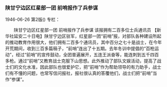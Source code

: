 ### 陕甘宁边区红星部一团  前哨报作了兵参谋

1946-06-26
第2版()
专栏：

　　陕甘宁边区红星部一团
    前哨报作了兵参谋
    该报拥有二百多位士兵通讯员
    【新华社延安二十日电】陕甘宁边区驻军，红星部一团“前哨”报，对部队各种建设所起的推动教育作用很大，他们拥有二百多个通讯员，其中百分之七十是战士，在今年开荒期间，收到三百多篇稿子，“前哨”连出了十五期。去年冬训中提倡的“百枪运动”，经过“前哨”的宣传鼓动，全团普遍展开，五连王派奋等，能连刺到五千四百多枪。通过“前哨”又教育战士克服下山思想。此外推动了部队文娱活动，提高了战士们的文化水准，因此部队也很爱护它，把“前哨”作为帮助领导的有力助手，战士们有不懂的问题，也常写信问报社，报社很认真的答覆他们，战士们把“前哨”当作“参谋”。
